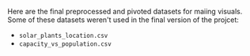 Here are the final preprocessed and pivoted datasets for maiing visuals.  
Some of these datasets weren't used in the final version of the projcet:
- `solar_plants_location.csv`
- `capacity_vs_population.csv`
